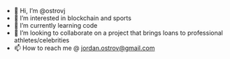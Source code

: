 - 👋 Hi, I’m @ostrovj
- 👀 I’m interested in blockchain and sports
- 🌱 I’m currently learning code
- 💞️ I’m looking to collaborate on a project that brings loans to professional athletes/celebrities 
- 📫 How to reach me @ jordan.ostrov@gmail.com

<!---
ostrovj/ostrovj is a ✨ special ✨ repository because its `README.md` (this file) appears on your GitHub profile.
You can click the Preview link to take a look at your changes.
--->
